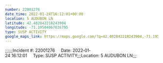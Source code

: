 ```yaml
---
number: 22001276
date_time: 2022-01-24T16:12:01+00:00
location: 5 AUDUBON LN
latitude: 42.402842218243904
longitude: -71.19504067636795
type: SUSP ACTIVITY
google_maps_link: https://maps.google.com/?q=42.402842218243904,-71.19504067636795
---
```


;;;;;;Incident #: 22001276     Date: 2022‐01‐24 16:12:01     Type: SUSP ACTIVITY;;;Location: 5 AUDUBON LN;;;
